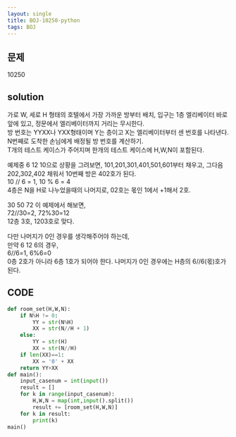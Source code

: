 ```yaml
---
layout: single
title: BOJ-10250-python
tags: BOJ
---
```


## 문제  
10250

## solution  
가로 W, 세로 H 형태의 호텔에서 가장 가까운 방부터 배치, 입구는 1층 엘리베이터 바로 앞에 있고, 정문에서 엘리베이터까지 거리는 무시한다.  
방 번호는 YYXX나 YXX형태이며 Y는 층이고 X는 엘리베이터부터 센 번호를 나타낸다. N번째로 도착한 손님에게 배정될 방 번호를 계산하기.  
T개의 테스트 케이스가 주어지며 한개의 테스트 케이스에 H,W,N이 포함된다.  

예제중 6 12 10으로 상황을 그려보면, 101,201,301,401,501,601부터 채우고, 그다음 202,302,402 채워서 10번째 방은 402호가 된다.  
10 // 6 = 1, 10 % 6 = 4  
4층은 N을 H로 나누었을때의 나머지로, 02호는 몫인 1에서 +1해서 2호.  
  
30 50 72 이 예제에서 해보면,  
72//30=2, 72%30=12  
12층 3호, 1203호로 맞다.  
  
다만 나머지가 0인 경우를 생각해주어야 하는데,  
만약 6 12 6의 경우,  
6//6=1, 6%6=0  
0층 2호가 아니라 6층 1호가 되어야 한다. 나머지가 0인 경우에는 H층의 6//6(몫)호가 된다.  

  
## CODE  

```python
def room_set(H,W,N):
    if N%H != 0:
        YY = str(N%H)
        XX = str(N//H + 1)
    else:
        YY = str(H)
        XX = str(N//H)
    if len(XX)==1:
        XX = '0' + XX
    return YY+XX
def main():
    input_casenum = int(input())
    result = []
    for k in range(input_casenum):
        H,W,N = map(int,input().split())
        result += [room_set(H,W,N)]
    for k in result:
        print(k)
main()
```
    